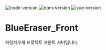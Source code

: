 ![node-version](https://img.shields.io/badge/node-16.10-orange.svg)
![npm-version](https://img.shields.io/badge/npm-7.24.2-orange.svg)
![vue-version](https://img.shields.io/badge/vue-2.6.11-orange.svg)

# BlueEraser_Front
파랑지우개 프로젝트 프론트 서버입니다.
